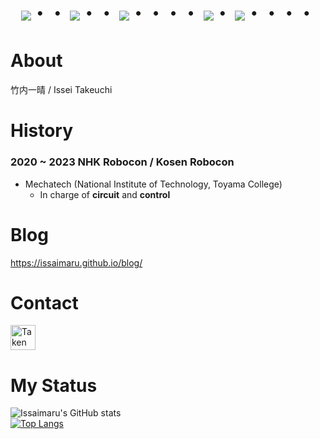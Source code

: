 <!-- --------------------------------- :) ---------------------------------- -->
<div align="center">
    <h1>
        <img src="https://user-images.githubusercontent.com/44926913/175852850-3fb6c715-1856-41ff-8c1f-94ce3b03b458.gif">・・
        <img src="https://user-images.githubusercontent.com/44926913/175853109-f8850656-6704-4a8a-bee6-9aca154d929b.gif">・・
        <img src="https://user-images.githubusercontent.com/44926913/175853154-5449d974-975e-44a6-ab84-a86031265e40.gif">・・・・
        <img src="https://user-images.githubusercontent.com/44926913/175853109-f8850656-6704-4a8a-bee6-9aca154d929b.gif">・
        <img src="https://user-images.githubusercontent.com/44926913/175853154-5449d974-975e-44a6-ab84-a86031265e40.gif">・・・・
    </h1>
  </div>

# About 
竹内一晴 / Issei Takeuchi <br>

# History
### 2020 ~ 2023 NHK Robocon / Kosen Robocon
- Mechatech (National Institute of Technology, Toyama College)
  - In charge of **circuit** and **control**
 
# Blog
https://issaimaru.github.io/blog/

 # Contact
<a href="https://twitter.com/TakenMaker" target="blank"><img align="center" src="https://github.com/Issaimaru/Issaimaru/assets/80198387/6f757764-5a74-46c0-9a39-b830d1950fbf" alt="TakenMaker" height="40" width="40" /></a>
 
# My Status

![Issaimaru's GitHub stats](https://github-readme-stats.vercel.app/api?username=issaimaru&show_icons=true&theme=vue-dark)         
[![Top Langs](https://github-readme-stats.vercel.app/api/top-langs/?username=issaimaru&layout=compact&theme=vue-dark)](https://github.com/anuraghazra/github-readme-stats)








<!--
**Issaimaru/Issaimaru** is a ✨ _special_ ✨ repository because its `README.md` (this file) appears on your GitHub profile.

Here are some ideas to get you started:

- 🔭 I’m currently working on ...
- 🌱 I’m currently learning ...
- 👯 I’m looking to collaborate on ...
- 🤔 I’m looking for help with ...
- 💬 Ask me about ...
- 📫 How to reach me: ...
- 😄 Pronouns: ...
- ⚡ Fun fact: ...
-->
